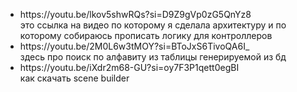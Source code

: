 <ul>
  <li>
   https://youtu.be/lkov5shwRQs?si=D9Z9gVp0zG5QnYz8 <br>
это ссылка на видео по которому я сделала архитектуру и по которому собираюсь прописать логику для контроллеров
  </li>
  <li>
  https://youtu.be/2M0L6w3tMOY?si=BToJxS6TivoQA6I_ <br>
здесь про поиск по алфавиту из таблицы генерируемой из бд
  </li>
  <li>
  https://youtu.be/iXdr2m68-GU?si=oy7F3P1qett0egBI  <br>
как скачать scene builder
  </li>
</ul>
